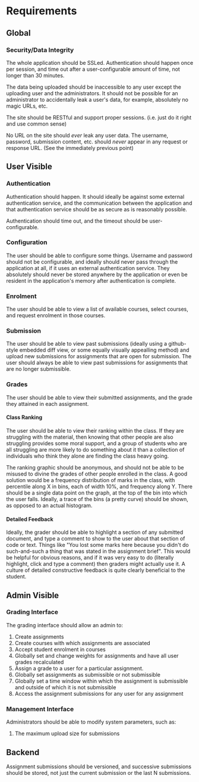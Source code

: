 # Requirements

## Global

### Security/Data Integrity

The whole application should be SSLed. Authentication should happen once per session, and time out after a user-configurable amount of time, not longer than 30 minutes. 

The data being uploaded should be inaccessible to any user except the uploading user and the administrators. It should not be possible for an administrator to accidentally leak a user's data, for example, absolutely no magic URLs, etc.

The site should be RESTful and support proper sessions. (i.e. just do it right and use common sense)

No URL on the site should *ever* leak any user data. The username, password, submission content, etc. should *never* appear in any request or response URL. (See the immediately previous point)

## User Visible

### Authentication

Authentication should happen. It should ideally be against some external authentication service, and the communication between the application and that authentication service should be as secure as is reasonably possible.

Authentication should time out, and the timeout should be user-configurable.

### Configuration

The user should be able to configure some things. Username and password should not be configurable, and ideally should never pass through the application at all, if it uses an external authentication service. They absolutely should never be stored anywhere by the application or even be resident in the application's memory after authentication is complete.

### Enrolment

The user should be able to view a list of available courses, select courses, and request enrolment in those courses.

### Submission

The user should be able to view past submissions (ideally using a github-style embedded diff view, or some equally visually appealling method) and upload new submissions for assignments that are open for submission. The user should always be able to view past submissions for assignments that are no longer submissible.

### Grades

The user should be able to view their submitted assignments, and the grade they attained in each assignment.

#### Class Ranking

The user should be able to view their ranking within the class. If they are struggling with the material, then knowing that other people are also struggling provides some moral support, and a group of students who are all struggling are more likely to do something about it than a collection of individuals who think they alone are finding the class heavy going.

The ranking graphic should be anonymous, and should not be able to be misused to divine the grades of other people enrolled in the class. A good solution would be a frequency distribution of marks in the class, with percentile along X in bins, each of width 10%, and frequency along Y. There should be a single data point on the graph, at the top of the bin into which the user falls. Ideally, a trace of the bins (a pretty curve) should be shown, as opposed to an actual histogram.

#### Detailed Feedback

Ideally, the grader should be able to highlight a section of any submitted document, and type a comment to show to the user about that section of code or text. Things like "You lost some marks here because you didn't do such-and-such a thing that was stated in the assignment brief". This would be helpful for obvious reasons, and if it was very easy to do (literally highlight, click and type a comment) then graders might actually use it. A culture of detailed constructive feedback is quite clearly beneficial to the student.

## Admin Visible

### Grading Interface

The grading interface should allow an admin to:

1. Create assignments
2. Create courses with which assignments are associated
3. Accept student enrolment in courses
4. Globally set and change weights for assignments and have all user grades recalculated
5. Assign a grade to a user for a particular assignment.
6. Globally set assignments as submissible or not submissible
7. Globally set a time window within which the assignment is submissible and outside of which it is not submissible
8. Access the assignment submissions for any user for any assignment

### Management Interface

Administrators should be able to modify system parameters, such as:

1. The maximum upload size for submissions
    
## Backend

Assignment submissions should be versioned, and successive submissions should be stored, not just the current submission or the last N submissions.
